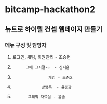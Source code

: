 # bitcamp-hackathon2

## 뉴트로 하이텔 컨셉 웹페이지 만들기

### 메뉴 구성 및 담당자

1.  로그인, 채팅, 회원관리 - 조승현
2.           그때 그시절-☆  - 신지윤
3.                     게임 - 조준호
4.                  방명록  - 윤종광
5.            그래픽 자료실 - 윤솔
